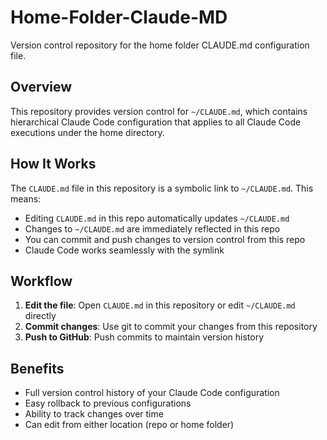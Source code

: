 # Home-Folder-Claude-MD

Version control repository for the home folder CLAUDE.md configuration file.

## Overview

This repository provides version control for `~/CLAUDE.md`, which contains hierarchical Claude Code configuration that applies to all Claude Code executions under the home directory.

## How It Works

The `CLAUDE.md` file in this repository is a symbolic link to `~/CLAUDE.md`. This means:
- Editing `CLAUDE.md` in this repo automatically updates `~/CLAUDE.md`
- Changes to `~/CLAUDE.md` are immediately reflected in this repo
- You can commit and push changes to version control from this repo
- Claude Code works seamlessly with the symlink

## Workflow

1. **Edit the file**: Open `CLAUDE.md` in this repository or edit `~/CLAUDE.md` directly
2. **Commit changes**: Use git to commit your changes from this repository
3. **Push to GitHub**: Push commits to maintain version history

## Benefits

- Full version control history of your Claude Code configuration
- Easy rollback to previous configurations
- Ability to track changes over time
- Can edit from either location (repo or home folder)
